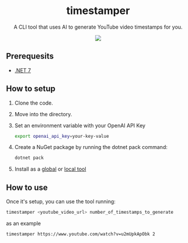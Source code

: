 <div align="center">
  <h1 align="center"> timestamper </h1>
  <p>A CLI tool that uses AI to generate YouTube video timestamps for you.</p>
    <img src="https://publicnotes.blob.core.windows.net/publicnotes/Screenshot 2023-02-26 at 9.15.11 PM.png"/>
</div>

## Prerequesits

- [.NET 7](https://dotnet.microsoft.com/download/dotnet/7.0)

## How to setup

1. Clone the code.
2. Move into the directory.
3. Set an environment variable with your OpenAI API Key

    ```sh
    export openai_api_key=your-key-value
    ````

4. Create a NuGet package by running the dotnet pack command:

    ```csharp
    dotnet pack
    ```

5. Install as a [global](https://learn.microsoft.com/dotnet/core/tools/global-tools-how-to-use) or [local tool](https://learn.microsoft.com/dotnet/core/tools/local-tools-how-to-use)

## How to use

Once it's setup, you can use the tool running:

```sh
timestamper <youtube_video_url> number_of_timestamps_to_generate
```
as an example
```
timestamper https://www.youtube.com/watch?v=u2mUpkApObk 2
